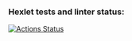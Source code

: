 ### Hexlet tests and linter status:
[![Actions Status](https://github.com/rastafary74/frontend-project-lvl1/workflows/hexlet-check/badge.svg)](https://github.com/rastafary74/frontend-project-lvl1/actions)